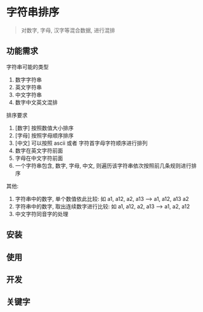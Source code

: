 # 字符串排序
> 对数字, 字母, 汉字等混合数据, 进行混排

## 功能需求

字符串可能的类型

1. 数字字符串
2. 英文字符串
3. 中文字符串
4. 数字中文英文混排

排序要求

1. [数字] 按照数值大小排序
2. [字母] 按照字母顺序排序
3. [中文] 可以按照 ascii 或者 字符首字母字符顺序进行排列
3. 数字在英文字符前面
4. 字母在中文字符前面
5. 一个字符串包含, 数字, 字母, 中文, 则遍历该字符串依次按照前几条规则进行排序

其他: 

1. 字符串中的数字, 单个数值依此比较: 如 a1, a12, a2, a13 --> a1, a12, a13 a2
2. 字符串中的数字, 取出连续数字进行比较: 如 a1, a12, a2, a13 --> a1, a2, a12
3. 中文字符同音字的处理

## 安装

## 使用

## 开发

## 关键字
